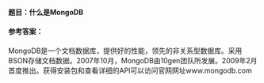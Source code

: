 #### **题目**：什么是MongoDB

#### **参考答案**：

MongoDB是一个文档数据库，提供好的性能，领先的非关系型数据库。采用BSON存储文档数据。2007年10月，MongoDB由10gen团队所发展。2009年2月首度推出。获得安装包和查看详细的API可以访问官网网址www.mongodb.com

